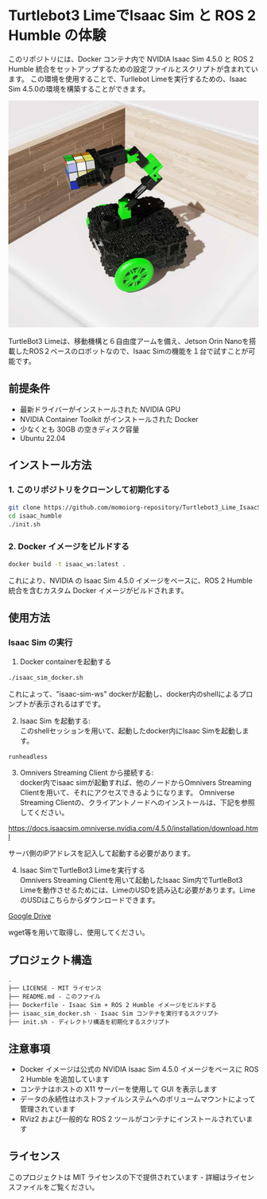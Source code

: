 # Turtlebot3 LimeでIsaac Sim と ROS 2 Humble の体験

このリポジトリには、Docker コンテナ内で NVIDIA Isaac Sim 4.5.0 と ROS 2 Humble 統合をセットアップするための設定ファイルとスクリプトが含まれています。
この環境を使用することで、Turllebot Limeを実行するための、Isaac Sim 4.5.0の環境を構築することができます。

![TurtleBot3 Limeシミュレーション](img/lime2.jpg)

TurtleBot3 Limeは、移動機構と６自由度アームを備え、Jetson Orin Nanoを搭載したROS２ベースのロボットなので、Isaac Simの機能を１台で試すことが可能です。

## 前提条件

- 最新ドライバーがインストールされた NVIDIA GPU
- NVIDIA Container Toolkit がインストールされた Docker
- 少なくとも 30GB の空きディスク容量
- Ubuntu 22.04 

## インストール方法

### 1. このリポジトリをクローンして初期化する

```bash
git clone https://github.com/momoiorg-repository/Turtlebot3_Lime_IsaacSim_Humble.git isaac_humble
cd isaac_humble
./init.sh
```

### 2. Docker イメージをビルドする

```bash
docker build -t isaac_ws:latest .
```

これにより、NVIDIA の Isaac Sim 4.5.0 イメージをベースに、ROS 2 Humble 統合を含むカスタム Docker イメージがビルドされます。

## 使用方法


### Isaac Sim の実行

1. Docker containerを起動する

```bash
./isaac_sim_docker.sh
```

これによって、"isaac-sim-ws" dockerが起動し、docker内のshellによるプロンプトが表示されるはずです。

2. Isaac Sim を起動する:  
このshellセッションを用いて、起動したdocker内にIsaac Simを起動します。

```bash
runheadless
```

3. Omnivers Streaming Client から接続する:  
docker内でisaac simが起動すれば、他のノードからOmnivers Streaming Clientを用いて、それにアクセスできるようになります。
Omniverse Streaming Clientの、クライアントノードへのインストールは、下記を参照してください。

https://docs.isaacsim.omniverse.nvidia.com/4.5.0/installation/download.html

サーバ側のIPアドレスを記入して起動する必要があります。

4. Isaac SimでTurtleBot3 Limeを実行する  
Omnivers Streaming Clientを用いて起動したIsaac Sim内でTurtleBot3 Limeを動作させるためには、LimeのUSDを読み込む必要があります。LimeのUSDはこちらからダウンロードできます。

[Google Drive](https://drive.google.com/file/d/1zj03J05ni0jtlqXg845xG0uTzDkCmqzE/view?usp=sharing)

wget等を用いて取得し、使用してください。

## プロジェクト構造

```
.
├── LICENSE - MIT ライセンス
├── README.md - このファイル
├── Dockerfile - Isaac Sim + ROS 2 Humble イメージをビルドする
├── isaac_sim_docker.sh - Isaac Sim コンテナを実行するスクリプト
├── init.sh - ディレクトリ構造を初期化するスクリプト
```

## 注意事項

- Docker イメージは公式の NVIDIA Isaac Sim 4.5.0 イメージをベースに ROS 2 Humble を追加しています
- コンテナはホストの X11 サーバーを使用して GUI を表示します
- データの永続性はホストファイルシステムへのボリュームマウントによって管理されています
- RViz2 および一般的な ROS 2 ツールがコンテナにインストールされています

## ライセンス

このプロジェクトは MIT ライセンスの下で提供されています - 詳細はライセンスファイルをご覧ください。
